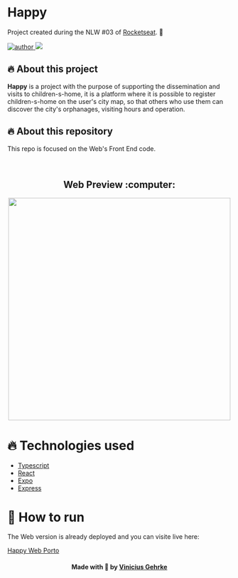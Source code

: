 # Happy

Project created during the NLW #03 of [Rocketseat](https://rocketseat.com.br/). :rocket:

<p>
  <a href="https://github.com/ViniciusLagoGehrke">
      <img src="https://img.shields.io/badge/author-Vinicius-blue?style=flat-square" alt="author">
  </a>
  <img src="https://img.shields.io/github/languages/count/ViniciusLagoGehrke/H.app.y-Web?color=blue&style=flat-square">
</p>

## 🔥 About this project

**Happy** is a project with the purpose of supporting the dissemination and visits to children-s-home, it is a platform where it is possible to register children-s-home on the user's city map, so that others who use them can discover the city's orphanages, visiting hours and operation.


## 🔥 About this repository

This repo is focused on the Web's Front End code.

<br>

<h2 align=center> Web Preview :computer:</h2> 
<p align=center>
  <img width="500px" src="https://github.com/ViniciusLagoGehrke/H.app.y-Web/blob/master/Happy.gif">
</p>

# :fire: Technologies used

- [Typescript](https://www.typescriptlang.org/)
- [React](https://reactjs.org/)
- [Expo](https://expo.io/)
- [Express](https://expressjs.com/)

# :construction_worker: How to run

The Web version is already deployed and you can visite live here:

[Happy Web Porto](https://relaxed-elion-8d944c.netlify.app/app)


<h4 align=center>Made with 💙 by <a href="https://www.linkedin.com/in/vinicius-lago-gehrke/">Vinicius Gehrke</a></h4>
